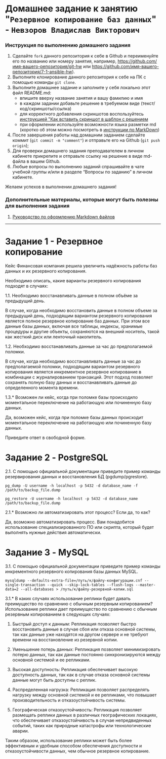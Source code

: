 # Домашнее задание к занятию "`Резервное копирование баз данных`" - `Невзоров Владислав Викторович`


### Инструкция по выполнению домашнего задания

   1. Сделайте `fork` данного репозитория к себе в Github и переименуйте его по названию или номеру занятия, например, https://github.com/имя-вашего-репозитория/git-hw или  https://github.com/имя-вашего-репозитория/7-1-ansible-hw).
   2. Выполните клонирование данного репозитория к себе на ПК с помощью команды `git clone`.
   3. Выполните домашнее задание и заполните у себя локально этот файл README.md:
      - впишите вверху название занятия и вашу фамилию и имя
      - в каждом задании добавьте решение в требуемом виде (текст/код/скриншоты/ссылка)
      - для корректного добавления скриншотов воспользуйтесь [инструкцией "Как вставить скриншот в шаблон с решением](https://github.com/netology-code/sys-pattern-homework/blob/main/screen-instruction.md)
      - при оформлении используйте возможности языка разметки md (коротко об этом можно посмотреть в [инструкции  по MarkDown](https://github.com/netology-code/sys-pattern-homework/blob/main/md-instruction.md))
   4. После завершения работы над домашним заданием сделайте коммит (`git commit -m "comment"`) и отправьте его на Github (`git push origin`);
   5. Для проверки домашнего задания преподавателем в личном кабинете прикрепите и отправьте ссылку на решение в виде md-файла в вашем Github.
   6. Любые вопросы по выполнению заданий спрашивайте в чате учебной группы и/или в разделе “Вопросы по заданию” в личном кабинете.
   
Желаем успехов в выполнении домашнего задания!
   
### Дополнительные материалы, которые могут быть полезны для выполнения задания

1. [Руководство по оформлению Markdown файлов](https://gist.github.com/Jekins/2bf2d0638163f1294637#Code)

---
# Задание 1 - Резервное копирование
Кейс
Финансовая компания решила увеличить надёжность работы баз данных и их резервного копирования.

Необходимо описать, какие варианты резервного копирования подходят в случаях:

1.1. Необходимо восстанавливать данные в полном объёме за предыдущий день.

В случае, когда необходимо восстановить данные в полном объеме за предыдущий день, подходящим вариантом резервного копирования является полное резервное копирование баз данных. При этом все данные базы данных, включая все таблицы, индексы, хранимые процедуры и другие объекты, сохраняются на внешний носитель, такой как жесткий диск или ленточный накопитель. 

1.2. Необходимо восстанавливать данные за час до предполагаемой поломки.

В случае, когда необходимо восстанавливать данные за час до предполагаемой поломки, подходящим вариантом резервного копирования является инкрементное резервное копирование в комбинации с журналированием транзакций. Этот подход позволяет сохранять полную базу данных и восстанавливать данные до определенного момента времени.

1.3.* Возможен ли кейс, когда при поломке базы происходило моментальное переключение на работающую или починенную базу данных.

Да, возможен кейс, когда при поломке базы данных происходит моментальное переключение на работающую или починенную базу данных. 

Приведите ответ в свободной форме.

# Задание 2 - PostgreSQL

2.1. С помощью официальной документации приведите пример команды резервирования данных и восстановления БД (pgdump/pgrestore).
```
pg_dump -U username -h localhost -p 5432 -d database_name -f /path/to/backup_file.dump
```
```
pg_restore -U username -h localhost -p 5432 -d database_name /path/to/backup_file.dump
```
2.1.* Возможно ли автоматизировать этот процесс? Если да, то как?

Да, возможно автоматизировать процесс. Вам понадобится использование специализированного ПО или скрипта, который будет выполнять нужные действия автоматически.


# Задание 3 - MySQL

3.1. С помощью официальной документации приведите пример команды инкрементного резервного копирования базы данных MySQL.

```
mysqldump --defaults-extra-file=/путь/к/файлу-конфигурации.cnf --single-transaction --quick --skip-lock-tables --flush-logs --master-data=2 --all-databases > /путь/к/файлу-резервной-копии.sql
```

3.1.* В каких случаях использование реплики будет давать преимущество по сравнению с обычным резервным копированием?
Использование реплики дает преимущество по сравнению с обычным резервным копированием в следующих случаях:

1. Быстрый доступ к данным: Репликация позволяет быстро восстановить данные в случае сбоя или отказа основной системы, так как данные уже находятся на другом сервере и не требуют времени на восстановление из резервной копии.

2. Уменьшение потерь данных: Репликация позволяет минимизировать потерю данных, так как данные постоянно синхронизируются между основной системой и ее репликами.

3. Высокая доступность: Репликация обеспечивает высокую доступность данных, так как в случае отказа основной системы данные могут быть доступны с реплик.

4. Распределенная нагрузка: Репликация позволяет распределять нагрузку между основной системой и ее репликами, что повышает производительность и отказоустойчивость системы.

5. Географическая отказоустойчивость: Репликация позволяет размещать реплики данных в различных географических локациях, что обеспечивает отказоустойчивость в случае непредвиденных событий, таких как природные катастрофы или технологические аварии.

Таким образом, использование реплики может быть более эффективным и удобным способом обеспечения доступности и отказоустойчивости данных, чем обычное резервное копирование.

